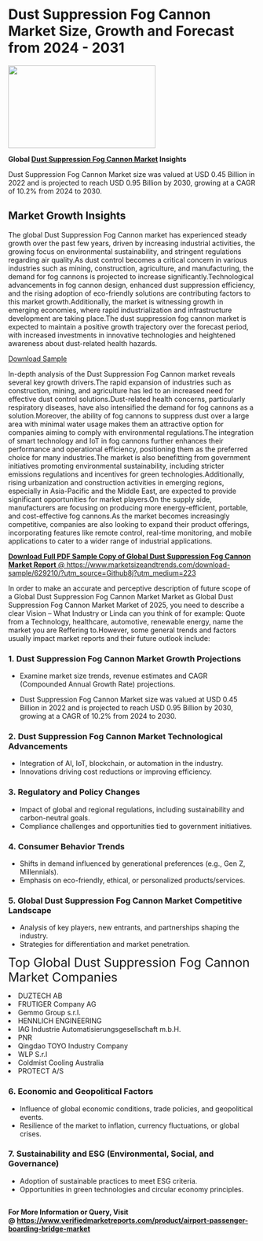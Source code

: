 <H1>Dust Suppression Fog Cannon Market Size, Growth and Forecast from 2024 - 2031</H1><img class="aligncenter size-medium wp-image-584254" src="https://thirdeyenews.in/wp-content/uploads/2024/09/Global-Market-Research-300x168.jpeg" alt="" width="300" height="168" /><p><strong>Global&nbsp;<a href="https://www.marketsizeandtrends.com/download-sample/629210/?utm_source=Github8j?utm_medium=223">Dust Suppression Fog Cannon Market</a> Insights</strong></p><p>Dust Suppression Fog Cannon Market size was valued at USD 0.45 Billion in 2022 and is projected to reach USD 0.95 Billion by 2030, growing at a CAGR of 10.2% from 2024 to 2030.</p><p><h2>Market Growth Insights</h2> The global Dust Suppression Fog Cannon market has experienced steady growth over the past few years, driven by increasing industrial activities, the growing focus on environmental sustainability, and stringent regulations regarding air quality.As dust control becomes a critical concern in various industries such as mining, construction, agriculture, and manufacturing, the demand for fog cannons is projected to increase significantly.Technological advancements in fog cannon design, enhanced dust suppression efficiency, and the rising adoption of eco-friendly solutions are contributing factors to this market growth.Additionally, the market is witnessing growth in emerging economies, where rapid industrialization and infrastructure development are taking place.The dust suppression fog cannon market is expected to maintain a positive growth trajectory over the forecast period, with increased investments in innovative technologies and heightened awareness about dust-related health hazards.<p><a href="#">Download Sample</a></p> <p>In-depth analysis of the Dust Suppression Fog Cannon market reveals several key growth drivers.The rapid expansion of industries such as construction, mining, and agriculture has led to an increased need for effective dust control solutions.Dust-related health concerns, particularly respiratory diseases, have also intensified the demand for fog cannons as a solution.Moreover, the ability of fog cannons to suppress dust over a large area with minimal water usage makes them an attractive option for companies aiming to comply with environmental regulations.The integration of smart technology and IoT in fog cannons further enhances their performance and operational efficiency, positioning them as the preferred choice for many industries.The market is also benefitting from government initiatives promoting environmental sustainability, including stricter emissions regulations and incentives for green technologies.Additionally, rising urbanization and construction activities in emerging regions, especially in Asia-Pacific and the Middle East, are expected to provide significant opportunities for market players.On the supply side, manufacturers are focusing on producing more energy-efficient, portable, and cost-effective fog cannons.As the market becomes increasingly competitive, companies are also looking to expand their product offerings, incorporating features like remote control, real-time monitoring, and mobile applications to cater to a wider range of industrial applications.<p><a href="#"></p><p><span class=""><strong>Download Full PDF Sample Copy of Global Dust Suppression Fog Cannon Market Report</strong> @ <a href="https://www.marketsizeandtrends.com/download-sample/629210/?utm_source=Github8j?utm_medium=223" target="_blank">https://www.marketsizeandtrends.com/download-sample/629210/?utm_source=Github8j?utm_medium=223</a></span></p><p>In order to make an accurate and perceptive description of future scope of a Global&nbsp;Dust Suppression Fog Cannon Market Market as Global&nbsp;Dust Suppression Fog Cannon Market Market of 2025, you need to describe a clear Vision &ndash; What Industry or Linda can you think of for example: Quote from a Technology, healthcare, automotive, renewable energy, name the market you are Reffering to.However, some general trends and factors usually impact market reports and their future outlook include:</p><h3>1.&nbsp;<strong>Dust Suppression Fog Cannon Market Growth Projections</strong></h3><ul><li>Examine market size trends, revenue estimates and CAGR (Compounded Annual Growth Rate) projections.</li><li><p>Dust Suppression Fog Cannon Market size was valued at USD 0.45 Billion in 2022 and is projected to reach USD 0.95 Billion by 2030, growing at a CAGR of 10.2% from 2024 to 2030.</p></li></ul><h3>2.&nbsp;<strong>Dust Suppression Fog Cannon Market Technological Advancements</strong></h3><ul><li>Integration of AI, IoT, blockchain, or automation in the industry.</li><li>Innovations driving cost reductions or improving efficiency.</li></ul><h3>3.&nbsp;<strong>Regulatory and Policy Changes</strong></h3><ul><li>Impact of global and regional regulations, including sustainability and carbon-neutral goals.</li><li>Compliance challenges and opportunities tied to government initiatives.</li></ul><h3>4.&nbsp;<strong>Consumer Behavior Trends</strong></h3><ul><li>Shifts in demand influenced by generational preferences (e.g., Gen Z, Millennials).</li><li>Emphasis on eco-friendly, ethical, or personalized products/services.</li></ul><h3>5.&nbsp;<strong>Global Dust Suppression Fog Cannon Market Competitive Landscape</strong></h3><ul><li>Analysis of key players, new entrants, and partnerships shaping the industry.</li><li>Strategies for differentiation and market penetration.</li></ul><p data-pm-slice="1 1 []"><span style="color: inherit; font-family: inherit; font-size: 25px;">Top Global Dust Suppression Fog Cannon Market Companies</span></p><div class="" data-test-id=""><p><li>DUZTECH AB</li><li> FRUTIGER Company AG</li><li> Gemmo Group s.r.l.</li><li> HENNLICH ENGINEERING</li><li> IAG Industrie Automatisierungsgesellschaft m.b.H.</li><li> PNR</li><li> Qingdao TOYO Industry Company</li><li> WLP S.r.l</li><li> Coldmist Cooling Australia</li><li> PROTECT A/S</li></p></div><h3>6.&nbsp;<strong>Economic and Geopolitical Factors</strong></h3><ul><li>Influence of global economic conditions, trade policies, and geopolitical events.</li><li>Resilience of the market to inflation, currency fluctuations, or global crises.</li></ul><h3>7.&nbsp;<strong>Sustainability and ESG (Environmental, Social, and Governance)</strong></h3><ul><li>Adoption of sustainable practices to meet ESG criteria.</li><li>Opportunities in green technologies and circular economy principles.</li></ul><h2><strong style="font-size: 14px;">For More Information or Query, Visit @&nbsp;</strong><a style="background-color: #ffffff; font-size: 14px;" href="https://www.marketsizeandtrends.com/report/dust-suppression-fog-cannon-market/" target="_blank">https://www.verifiedmarketreports.com/product/airport-passenger-boarding-bridge-market</a></h2>